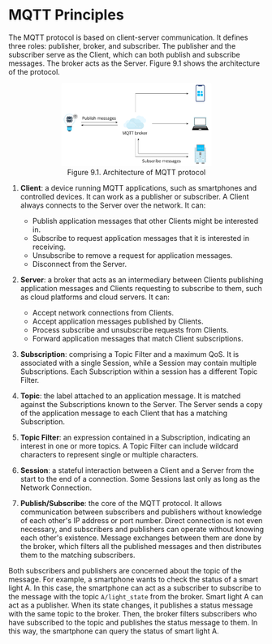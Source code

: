 # MQTT Principles

The MQTT protocol is based on client-server communication. It defines
three roles: publisher, broker, and subscriber. The publisher and the
subscriber serve as the Client, which can both publish and subscribe
messages. The broker acts as the Server. Figure 9.1 shows the
architecture of the protocol.

<figure align="center">
    <img src="../../Pics/D9Z/9-1.jpg" width="70%">
    <figcaption>Figure 9.1. Architecture of MQTT protocol</figcaption>
</figure>

1. **Client**: a device running MQTT applications, such as smartphones and controlled devices. It can work as a publisher or subscriber. A Client always connects to the Server over the network. It can:
    -   Publish application messages that other Clients might be interested in.
    -   Subscribe to request application messages that it is interested in receiving.
    -   Unsubscribe to remove a request for application messages.
    -   Disconnect from the Server.

2. **Server**: a broker that acts as an intermediary between Clients
publishing application messages and Clients requesting to subscribe to
them, such as cloud platforms and cloud servers. It can:
    -   Accept network connections from Clients.
    -   Accept application messages published by Clients.
    -   Process subscribe and unsubscribe requests from Clients.
    -   Forward application messages that match Client subscriptions.

3. **Subscription**: comprising a Topic Filter and a maximum QoS. It
is associated with a single Session, while a Session may contain
multiple Subscriptions. Each Subscription within a session has a
different Topic Filter.

4. **Topic**: the label attached to an application message. It is
matched against the Subscriptions known to the Server. The Server sends
a copy of the application message to each Client that has a matching
Subscription.

5. **Topic Filter**: an expression contained in a Subscription,
indicating an interest in one or more topics. A Topic Filter can include
wildcard characters to represent single or multiple characters.

6. **Session**: a stateful interaction between a Client and a Server
from the start to the end of a connection. Some Sessions last only as
long as the Network Connection.

7. **Publish/Subscribe**: the core of the MQTT protocol. It allows
communication between subscribers and publishers without knowledge of
each other's IP address or port number. Direct connection is not even
necessary, and subscribers and publishers can operate without knowing
each other's existence. Message exchanges between them are done by the
broker, which filters all the published messages and then distributes
them to the matching subscribers.

Both subscribers and publishers are concerned about the topic of the
message. For example, a smartphone wants to check the status of a smart
light A. In this case, the smartphone can act as a subscriber to
subscribe to the message with the topic `A/light_state` from the broker.
Smart light A can act as a publisher. When its state changes, it
publishes a status message with the same topic to the broker. Then, the
broker filters subscribers who have subscribed to the topic and
publishes the status message to them. In this way, the smartphone can
query the status of smart light A.
